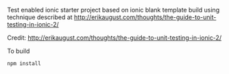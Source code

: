 Test enabled ionic starter project based on ionic blank template build using technique described at http://erikaugust.com/thoughts/the-guide-to-unit-testing-in-ionic-2/

Credit: http://erikaugust.com/thoughts/the-guide-to-unit-testing-in-ionic-2/

To build

`npm install`
